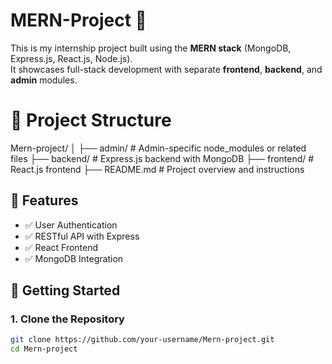 # MERN-Project 🚀

This is my internship project built using the **MERN stack** (MongoDB, Express.js, React.js, Node.js).  
It showcases full-stack development with separate **frontend**, **backend**, and **admin** modules.

# 📁 Project Structure

Mern-project/
│
├── admin/ # Admin-specific node_modules or related files
├── backend/ # Express.js backend with MongoDB
├── frontend/ # React.js frontend
├── README.md # Project overview and instructions

## 🔧 Features

- ✅ User Authentication
- ✅ RESTful API with Express
- ✅ React Frontend 
- ✅ MongoDB Integration


## 🚀 Getting Started

### 1. Clone the Repository

```bash
git clone https://github.com/your-username/Mern-project.git
cd Mern-project
